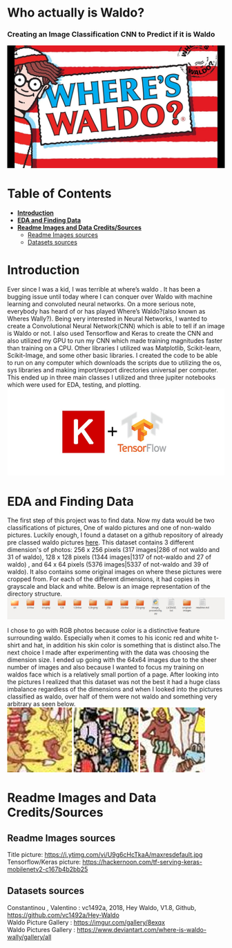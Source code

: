 # **Who actually is Waldo?** <!-- omit in toc -->
### Creating an Image Classification CNN to Predict if it is Waldo<!-- omit in toc -->  

![Title pic][title_pic]

[title_pic]:/images/misc_imgs/Title-Banner.jpg

# **Table of Contents** <!-- omit in toc -->
- [**Introduction**](#introduction)
- [**EDA and Finding Data**](#eda-and-finding-data)
- [**Readme Images and Data Credits/Sources**](#readme-images-and-data-creditssources)
  - [Readme Images sources](#readme-images-sources)
  - [Datasets sources](#datasets-sources)

# **Introduction**
Ever since I was a kid, I was terrible at where’s waldo . It has been a bugging issue until today where I can conquer over Waldo with machine learning and convoluted neural networks. On a more serious note, everybody has heard of or has played Where’s Waldo?(also known as Wheres Wally?). Being very interested in Neural Networks, I wanted to create a Convolutional Neural Network(CNN) which is able to tell if an image is Waldo or not. I also used Tensorflow and Keras to create the CNN and also utilized my GPU to run my CNN which made training magnitudes faster than training on a CPU. Other libraries I utilized was Matplotlib, Scikit-learn, Scikit-Image, and some other basic libraries. I created the code to be able to run on any computer which downloads the scripts due to utilizing the os, sys libraries and making import/export directories universal per computer. This ended up in three main classes I utilized and three jupiter notebooks which were used for EDA, testing, and plotting.
![Tensorflow_Keras][Tensorfow_keras]

[Tensorfow_keras]:/images/misc_imgs/Tensorflow_keras.jpeg  
# **EDA and Finding Data**
The first step of this project was to find data. Now my data would be two classifications of pictures, One of waldo pictures and one of non-waldo pictures. Luckily enough, I found a dataset on a github repository of already pre classed waldo pictures [here](https://github.com/vc1492a/Hey-Waldo). This dataset contains 3 different dimension's of photos: 256 x 256 pixels (317 images|286 of not waldo and 31 of waldo), 128 x 128 pixels (1344 images|1317 of not-waldo and 27 of waldo) , and 64 x 64 pixels (5376 images|5337 of not-waldo and 39 of waldo). It also contains some original images on where these pictures were cropped from. For each of the different dimensions, it had copies in grayscale and black and white. Below is an image representation of the directory structure.  
![Githubwaldo Structure][githubwaldo_structure]

[githubwaldo_structure]:/images/misc_imgs/githubwaldo_structure.jpg
I chose to go with RGB photos because color is a distinctive feature surrounding waldo. Especially when it comes to his iconic red and white t-shirt and hat, in addition his skin color is something that is distinct also.The next choice I made after experimenting with the data was choosing the dimension size. I ended up going with the 64x64 images due to the sheer number of images and also because I wanted to focus my training on waldos face which is a relatively small portion of a page. After looking into the pictures I realized that this dataset was not the best it had a huge class imbalance regardless of the dimensions and when I looked into the pictures classified as waldo, over half of them were not waldo and something very arbitrary as seen below.  
![Bad Waldo1](/images/misc_imgs/badwaldo_1.jpg) ![Bad Waldo2](/images/misc_imgs/badwaldo_2.jpg) ![Bad Waldo3](/images/misc_imgs/badwaldo_3.jpg)
<!-- <img src="https://github.com/ThomasADuffy/Crypto-Capstone-1/blob/master/imgs/ETH_logo.png" height="256">

><span style=font-size:1.1em;>Is the correlation between the count of tweets per day and price of each coin?</span>  
> And if there is a correlation, is this a negative or positive correlation? -->


# **Readme Images and Data Credits/Sources**
## Readme Images sources
Title picture: https://i.ytimg.com/vi/U9g6cHcTkaA/maxresdefault.jpg  
Tensorflow/Keras picture: https://hackernoon.com/tf-serving-keras-mobilenetv2-c167b4b2bb25  
## Datasets sources
Constantinou , Valentino : vc1492a, 2018, Hey Waldo, V1.8, Github, https://github.com/vc1492a/Hey-Waldo  
Waldo Picture Gallery : https://imgur.com/gallery/8exqx  
Waldo Pictures Gallery : https://www.deviantart.com/where-is-waldo-wally/gallery/all

